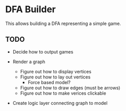 
DFA Builder
===========

This allows building a DFA representing a simple game.


## TODO

+ Decide how to output games

+ Render a graph
  + Figure out how to display vertices
  + Figure out how to lay out vertices
	+ Force based model?
  + Figure out how to draw edges (must be arrows)
  + Figure out how to make verices clickable
  
+ Create logic layer connecting graph to model

